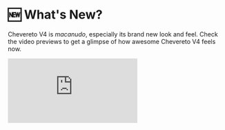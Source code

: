 # 🆕 What's New?

Chevereto V4 is *macanudo*, especially its brand new look and feel. Check the video previews to get a glimpse of how awesome Chevereto V4 feels now.

<div class="embed-responsive embed-responsive-16by9">
  <iframe class="embed-responsive-item m-0" src="https://www.youtube.com/embed/C-AZVuMEFMg" frameborder="0" allow="accelerometer; autoplay; clipboard-write; encrypted-media; gyroscope; picture-in-picture" allowfullscreen></iframe>
</div>
